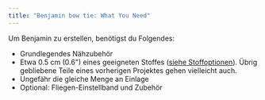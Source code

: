 ```yaml
---
title: "Benjamin bow tie: What You Need"
---
```


Um Benjamin zu erstellen, benötigst du Folgendes:

- Grundlegendes Nähzubehör
- Etwa 0.5 cm (0.6") eines geeigneten Stoffes ([siehe Stoffoptionen](/docs/patterns/benjamin/fabric/)). Übrig gebliebene Teile eines vorherigen Projektes gehen vielleicht auch.
- Ungefähr die gleiche Menge an Einlage
- Optional: Fliegen-Einstellband und Zubehör
